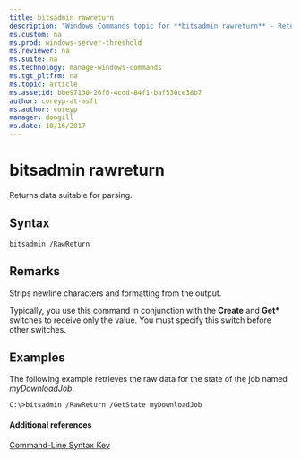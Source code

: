 ```yaml
---
title: bitsadmin rawreturn
description: "Windows Commands topic for **bitsadmin rawreturn** - Returns data suitable for parsing."
ms.custom: na
ms.prod: windows-server-threshold
ms.reviewer: na
ms.suite: na
ms.technology: manage-windows-commands
ms.tgt_pltfrm: na
ms.topic: article
ms.assetid: bbe97130-26f6-4cdd-84f1-baf530ce38b7
author: coreyp-at-msft
ms.author: coreyp
manager: dongill
ms.date: 10/16/2017
---
```


# bitsadmin rawreturn

Returns data suitable for parsing.

## Syntax

```
bitsadmin /RawReturn
```

## Remarks

Strips newline characters and formatting from the output.

Typically, you use this command in conjunction with the **Create** and **Get\*** switches to receive only the value. You must specify this switch before other switches.

## <a name="BKMK_examples"></a>Examples

The following example retrieves the raw data for the state of the job named *myDownloadJob*.
```
C:\>bitsadmin /RawReturn /GetState myDownloadJob
```

#### Additional references

[Command-Line Syntax Key](command-line-syntax-key.md)